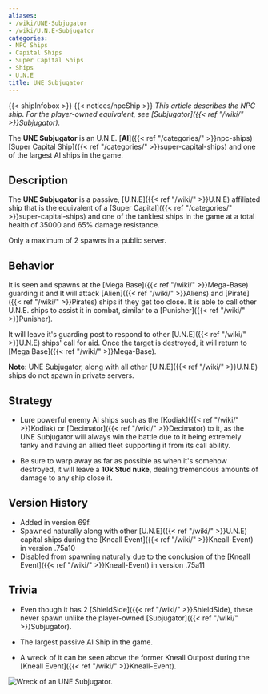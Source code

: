 ```yaml
---
aliases:
- /wiki/UNE-Subjugator
- /wiki/U.N.E-Subjugator
categories:
- NPC Ships
- Capital Ships
- Super Capital Ships
- Ships
- U.N.E
title: UNE Subjugator
---
```


{{< shipInfobox >}} {{< notices/npcShip >}} _This article describes the NPC ship. For the player-owned equivalent, see [Subjugator]({{< ref "/wiki/" >}}Subjugator)._

The **UNE Subjugator** is an U.N.E. [**AI**]({{< ref "/categories/" >}}npc-ships) [Super Capital Ship]({{< ref "/categories/" >}}super-capital-ships) and one of the largest AI ships in the game.

## Description

The **UNE Subjugator** is a passive, [U.N.E]({{< ref "/wiki/" >}}U.N.E) affiliated ship that is the equivalent of a [Super Capital]({{< ref "/categories/" >}}super-capital-ships) and one of the tankiest ships in the game at a total health of 35000 and 65% damage resistance.

Only a maximum of 2 spawns in a public server.

## Behavior

It is seen and spawns at the [Mega Base]({{< ref "/wiki/" >}}Mega-Base) guarding it and It will attack [Alien]({{< ref "/wiki/" >}}Aliens) and [Pirate]({{< ref "/wiki/" >}}Pirates) ships if they get too close. It is able to call other U.N.E. ships to assist it in combat, similar to a [Punisher]({{< ref "/wiki/" >}}Punisher).

It will leave it's guarding post to respond to other [U.N.E]({{< ref "/wiki/" >}}U.N.E) ships' call for aid. Once the target is destroyed, it will return to [Mega Base]({{< ref "/wiki/" >}}Mega-Base).

**Note**: UNE Subjugator, along with all other [U.N.E]({{< ref "/wiki/" >}}U.N.E) ships do not spawn in private servers.

## Strategy

- Lure powerful enemy AI ships such as the [Kodiak]({{< ref "/wiki/" >}}Kodiak) or [Decimator]({{< ref "/wiki/" >}}Decimator) to it, as the UNE Subjugator will always win the battle due to it being extremely tanky and having an allied fleet supporting it from its call ability.

<!-- -->

- Be sure to warp away as far as possible as when it's somehow destroyed, it will leave a **10k Stud nuke**, dealing tremendous amounts of damage to any ship close it.

## Version History 

- Added in version 69f.
- Spawned naturally along with other [U.N.E]({{< ref "/wiki/" >}}U.N.E) capital ships during the [Kneall Event]({{< ref "/wiki/" >}}Kneall-Event) in version .75a10
- Disabled from spawning naturally due to the conclusion of the [Kneall Event]({{< ref "/wiki/" >}}Kneall-Event) in version .75a11

## Trivia

- Even though it has 2 [ShieldSide]({{< ref "/wiki/" >}}ShieldSide), these never spawn unlike the player-owned [Subjugator]({{< ref "/wiki/" >}}Subjugator).

<!-- -->

- The largest passive AI Ship in the game.

<!-- -->

- A wreck of it can be seen above the former Kneall Outpost during the [Kneall Event]({{< ref "/wiki/" >}}Kneall-Event).

![Wreck of an UNE
Subjugator.](Subwreck.png "Wreck of an UNE Subjugator.")